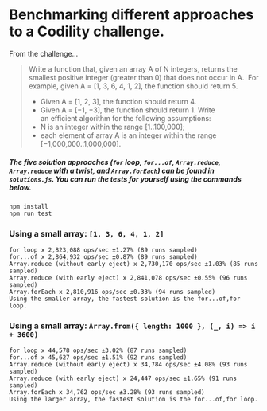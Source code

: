 # Benchmarking different approaches to a Codility challenge.

From the challenge...

> Write a function that, given an array A of N integers, returns the smallest positive integer (greater than 0) that does not occur in A. 
> For example, given A = [1, 3, 6, 4, 1, 2], the function should return 5.
>
> - Given A = [1, 2, 3], the function should return 4.
> - Given A = [−1, −3], the function should return 1.
>   Write an efficient algorithm for the following assumptions:
> - N is an integer within the range [1..100,000];
> - each element of array A is an integer within the range [−1,000,000..1,000,000].

##### The five solution approaches (`for` loop, `for...of`, `Array.reduce`, `Array.reduce` with a twist, and `Array.forEach`) can be found in `solutions.js`. You can run the tests for yourself using the commands below.

```
npm install
npm run test
```

### Using a small array: `[1, 3, 6, 4, 1, 2]`

```
for loop x 2,823,088 ops/sec ±1.27% (89 runs sampled)
for...of x 2,864,932 ops/sec ±0.87% (89 runs sampled)
Array.reduce (without early eject) x 2,730,170 ops/sec ±1.03% (85 runs sampled)
Array.reduce (with early eject) x 2,841,078 ops/sec ±0.55% (96 runs sampled)
Array.forEach x 2,810,916 ops/sec ±0.33% (94 runs sampled)
Using the smaller array, the fastest solution is the for...of,for loop.
```

### Using a small array: `Array.from({ length: 1000 }, (_, i) => i + 3600)`

```
for loop x 44,578 ops/sec ±3.02% (87 runs sampled)
for...of x 45,627 ops/sec ±1.51% (92 runs sampled)
Array.reduce (without early eject) x 34,784 ops/sec ±4.08% (93 runs sampled)
Array.reduce (with early eject) x 24,447 ops/sec ±1.65% (91 runs sampled)
Array.forEach x 34,762 ops/sec ±3.28% (93 runs sampled)
Using the larger array, the fastest solution is the for...of,for loop.
```
